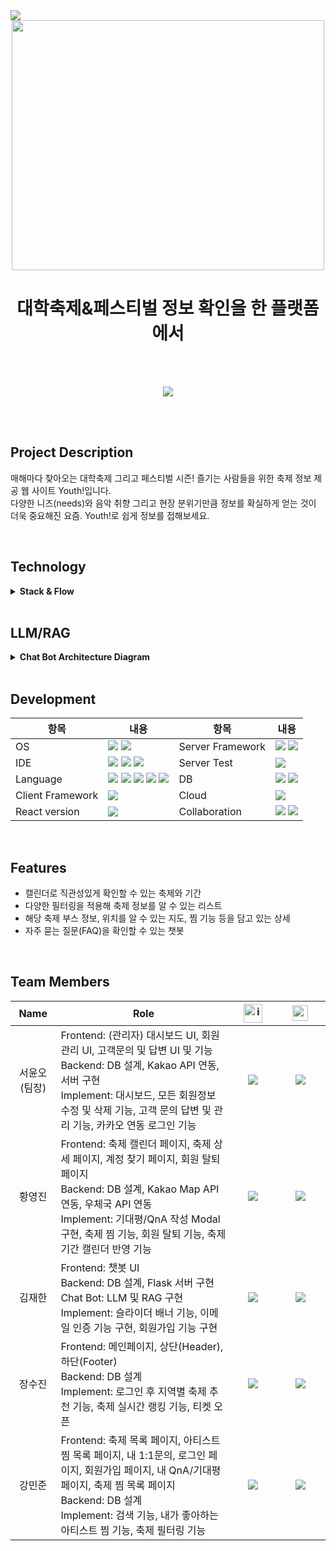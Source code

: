 <!-- Youth! README -->
<img src="https://capsule-render.vercel.app/api?type=egg&color=89CFF0&height=150&section=header" />  

<div align="center">
  <img src="https://github.com/user-attachments/assets/e766046d-5b2f-4a71-bc5e-b7c9a4d87239" width="500px" height="400px" />
</div>

<div align="center">
         <h1>대학축제&페스티벌 정보 확인을 한 플랫폼에서</h1>
</div>

<br><br>

<div align='center'>
  <a href="https://github.com/user-attachments/assets/ada4f3b8-1960-418c-9e13-71f737a658ec">
      <img src="https://img.shields.io/badge/Notion-project_doc-blue?&style=for-the-badge&logo=notion">
  </a>
</div>

<br><br>

## Project Description
매해마다 찾아오는 대학축제 그리고 페스티벌 시즌! 즐기는 사람들을 위한 축제 정보 제공 웹 사이트 Youth!입니다. <br>다양한 니즈(needs)와 음악 취향 그리고 현장 분위기만큼 정보를 확실하게 얻는 것이 더욱 중요해진 요즘. Youth!로 쉽게 정보를 접해보세요.

<br>

## Technology
<details>
  <summary><b>Stack & Flow</b></summary>
  <br>
  <p>담당: 서윤오</p>
  <div align="center">
    <img src="https://github.com/user-attachments/assets/2e23c679-c18b-4caf-941b-998519c8da58" width="1100px" height="550px" />
  </div>
</details>

<br>

## LLM/RAG
<details>
  <summary><b>Chat Bot Architecture Diagram</b></summary>  
  <br>
  <p>담당: 김재한</p>
  <div align="center">
    <img src="https://github.com/user-attachments/assets/a13c3463-c7f6-459a-9cef-974926e5d6fd" width="1100px" height="400px" />
  </div>
</details>

<br>

## Development
| 항목 | 내용 | 항목 | 내용 |
| --- | --- | --- | --- |
| OS                            | <img src="https://img.shields.io/badge/-Windows-0052CC?style=flat-square&logo=vscode&logoColor=white"/> <img src="https://img.shields.io/badge/-Mac OS-417598?style=flat-square&logo=macos&logoColor=white"/> |  Server Framework  | <img src="https://img.shields.io/badge/-Spring Boot-green?style=flat-square&logo=spring&logoColor=white"/> <img src="https://img.shields.io/badge/-Flask-646B52?style=flat-square&logo=flask&logoColor=white"/> |                                     
| IDE                           | <img src="https://img.shields.io/badge/-Visual Studio Code-0078F0?style=flat-square&logo=vscode&logoColor=white"/> <img src="https://img.shields.io/badge/-InteliJ IDEA-0B2343?style=flat-square&logo=inteliji&logoColor=white"/> <img src="https://img.shields.io/badge/-Pycharm-64BC4B?style=flat-square&logo=pycharm&logoColor=white"/>| Server Test  | <img src="https://img.shields.io/badge/-POSTMAN-red?style=flat-square&logo=postman&logoColor=white"/> |
| Language                      | <img src="https://img.shields.io/badge/-HTML-orange?style=flat-square&logo=html5&logoColor=white"/>  <img src="https://img.shields.io/badge/-CSS-blue?style=flat-square&logo=css3&logoColor=white"/> <img src="https://img.shields.io/badge/-Javascript-yellow?style=flat-square&logo=javascript&logoColor=white"/> <img src="https://img.shields.io/badge/-JAVA-navy?style=flat-square&logo=java&logoColor=white"/> <img src="https://img.shields.io/badge/-Python-46C3D0?style=flat-square&logo=pyhon&logoColor=white"/> | DB  | <img src="https://img.shields.io/badge/-MySQL-382923?style=flat-square&logo=mysql&logoColor=white"/> <img src="https://img.shields.io/badge/-Workbench-134881?style=flat-square&logo=workbench&logoColor=white"/> |
| Client Framework              | <img src="https://img.shields.io/badge/-React-blue?style=flat-square&logo=react&logoColor=white"/>                     | Cloud  | <img src="https://img.shields.io/badge/-AWS-FF6C2C?style=flat-square&logo=AWS&logoColor=white"/>|
| React version                 | <img src="https://img.shields.io/badge/-create react app '0.1.0'-blue?style=flat-square&logo=react&logoColor=white"/> | Collaboration | <img src="https://img.shields.io/badge/-Notion-000000?style=flat-square&logo=Notion&logoColor=white"/> <img src="https://img.shields.io/badge/-Figma-000000?style=flat-square&logo=Figma&logoColor=white"/>|

<br>

## Features
- 캘린더로 직관성있게 확인할 수 있는 축제와 기간
- 다양한 필터링을 적용해 축제 정보를 알 수 있는 리스트
- 해당 축제 부스 정보, 위치를 알 수 있는 지도, 찜 기능 등을 담고 있는 상세
- 자주 묻는 질문(FAQ)을 확인할 수 있는 챗봇

<br>

## Team Members
<table width="788">
<thead>
<tr>
<th width="100" align="center">Name</th>
<th width="200" align="center">Role</th>
<th width="150" align="center"><img src="https://techstack-generator.vercel.app/github-icon.svg" alt="icon" width="30" height="30" /></th>
<th width="225" align="center"><img src="https://github.com/SP-XD/SP-XD/blob/main/images/letterbox.gif?raw=true" width="25" /></th>
</tr> 
</thead>
<tbody>
    <tr>
        <td width="70" align="center">서윤오<br>(팀장)</td>
        <td width="1000">
                Frontend: (관리자) 대시보드 UI, 회원관리 UI, 고객문의 및 답변 UI 및 기능
                <br>
                Backend: DB 설계, Kakao API 연동, 서버 구현
                <br>
                Implement: 대시보드, 모든 회원정보 수정 및 삭제 기능, 고객 문의 답변 및 관리 기능, 카카오 연동 로그인 기능 
        </td>
        <td width="60" align="center">
          <a href="https://github.com/seo0jjjjj">
            <img src="http://img.shields.io/badge/yoonoh-655ced?style=social&logo=github"/>
          </a>
        </td>
        <td width="175" align="center">
          <a href="mailto:seo0jjjjj@gmail.com"><img src="https://img.shields.io/static/v1?label=&message=seo0jjjjj@gmail.com&color=blue&style=flat-square&logo=gmail"></a>
        </td>
    </tr>
    <tr>
        <td width="70" align="center">황영진</td>
        <td width="1000">
                        Frontend: 축제 캘린더 페이지, 축제 상세 페이지, 계정 찾기 페이지, 회원 탈퇴 페이지
                        <br>
                        Backend: DB 설계, Kakao Map API 연동, 우체국 API 연동
                        <br>
                        Implement: 기대평/QnA 작성 Modal 구현, 축제 찜 기능, 회원 탈퇴 기능, 축제 기간 캘린더 반영 기능
        </td>
        <td width="60" align="center">
          <a href="https://github.com/bakuuuuuuu">
            <img src="http://img.shields.io/badge/youngjin-655ced?style=social&logo=github"/>
          </a>
        </td>
        <td width="155" align="center">
          <a href="mailto:j5672974@gmail.com"><img src="https://img.shields.io/static/v1?label=&message=j5672974@gmail.com&color=gray&style=flat-square&logo=gmail"></a>
        </td>
    </tr>
    <tr>
        <td width="70" align="center">김재한</td>
        <td width="1000">
                        Frontend: 챗봇 UI
                        <br>
                        Backend: DB 설계, Flask 서버 구현
                        <br>
                        Chat Bot: LLM 및 RAG 구현
                        <br>
                        Implement: 슬라이더 배너 기능, 이메일 인증 기능 구현, 회원가입 기능 구현
        </td>
        <td width="60" align="center">
          <a href="https://github.com/OrangeBoy98">
            <img src="http://img.shields.io/badge/jaehan-655ced?style=social&logo=github"/>
          </a>
        </td>
        <td width="155" align="center">
          <a href="mailto:wogks119@gmail.com"><img src="https://img.shields.io/static/v1?label=&message=wogks119@gmail.com&color=lightblue&style=flat-square&logo=gmail"></a>
        </td>
    </tr>
    <tr>
        <td width="70" align="center">장수진</td>
        <td width="1000">
                        Frontend: 메인페이지, 상단(Header), 하단(Footer)
                        <br>
                        Backend: DB 설계
                        <br>
                        Implement: 로그인 후 지역별 축제 추천 기능, 축제 실시간 랭킹 기능, 티켓 오픈  
        </td>
        <td width="60" align="center">
          <a href="https://github.com/soiojin">
            <img src="http://img.shields.io/badge/soojin-655ced?style=social&logo=github"/>
          </a>
        </td>
        <td width="155" align="center">
          <a href="mailto:dori022662@gmail.com"><img src="https://img.shields.io/static/v1?label=&message=dori022662@gmail.com&color=pink&style=flat-square&logo=gmail"></a>
        </td>
    </tr>
    <tr>
        <td width="70" align="center">강민준</td>
        <td width="1000">
                        Frontend: 축제 목록 페이지, 아티스트 찜 목록 페이지, 내 1:1문의, 로그인 페이지, 회원가입 페이지, 내 QnA/기대평 페이지, 축제 찜 목록 페이지
                        <br>
                        Backend: DB 설계
                        <br>
                        Implement: 검색 기능, 내가 좋아하는 아티스트 찜 기능, 축제 필터링 기능
        </td>
        <td width="60" align="center">
          <a href="https://github.com/kang-minjune">
            <img src="http://img.shields.io/badge/kangminjun-655ced?style=social&logo=github"/>
          </a>
        </td>
        <td width="155" align="center">
          <a href="mailto:bkokmj0327@gmail.com"><img src="https://img.shields.io/static/v1?label=&message=bkokmj0327@gmail.com&color=yellow&style=flat-square&logo=gmail"></a>
        </td>
    </tr>
</tbody>
</table>
